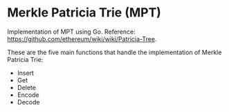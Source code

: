 # Merkle Patricia Trie (MPT)
Implementation of MPT using Go.
Reference: https://github.com/ethereum/wiki/wiki/Patricia-Tree.

These are the five main functions that handle the implementation of Merkle Patricia Trie:

- Insert
- Get
- Delete
- Encode
- Decode

